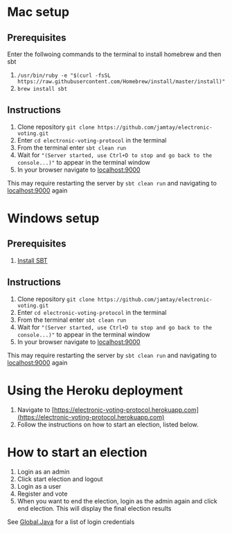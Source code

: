 # Mac setup
## Prerequisites
Enter the follwoing commands to the terminal to install homebrew and then sbt
1. `/usr/bin/ruby -e "$(curl -fsSL https://raw.githubusercontent.com/Homebrew/install/master/install)"`
2. `brew install sbt`

## Instructions
1. Clone repository `git clone https://github.com/jamtay/electronic-voting.git`
2. Enter `cd electronic-voting-protocol` in the terminal
2. From the terminal enter `sbt clean run`
3. Wait for `"(Server started, use Ctrl+D to stop and go back to the console...)"` to appear in the terminal window
4. In your browser navigate to [localhost:9000](http://localhost:9000)

This may require restarting the server by `sbt clean run` and navigating to [localhost:9000](http://localhost:9000) again

# Windows setup

## Prerequisites
1. [Install SBT](http://www.scala-sbt.org/0.13/docs/Installing-sbt-on-Windows.html)

## Instructions
1. Clone repository `git clone https://github.com/jamtay/electronic-voting.git`
2. Enter `cd electronic-voting-protocol` in the terminal
2. From the terminal enter `sbt clean run`
3. Wait for `"(Server started, use Ctrl+D to stop and go back to the console...)"` to appear in the terminal window
4. In your browser navigate to [localhost:9000](http://localhost:9000)

This may require restarting the server by `sbt clean run` and navigating to [localhost:9000](http://localhost:9000) again

# Using the Heroku deployment
1. Navigate to [https://electronic-voting-protocol.herokuapp.com](https://electronic-voting-protocol.herokuapp.com)
2. Follow the instructions on how to start an election, listed below.

# How to start an election
1. Login as an admin
2. Click start election and logout
3. Login as a user
4. Register and vote
5. When you want to end the election, login as the admin again and click end election.  This will display the final election results

See [Global.Java](https://github.com/jamtay/electronic-voting-protocol/blob/master/app/Global.java) for a list of login credentials

